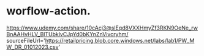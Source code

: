 # worflow-action.
https://www.udemy.com/share/10cAcj3@slEqd8VXXHmyZf3RKN9OeNe_rwBnAAHvHLV_BlTUbklvCJpYd0bKYnZnVivcryhm/
sourceFileUrl='https://retailpricing.blob.core.windows.net/labs/lab1/PW_MW_DR_01012023.csv'
